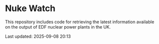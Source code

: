 # Nuke Watch

This repository includes code for retrieving the latest information available on the output of EDF nuclear power plants in the UK.

Last updated: 2025-09-08 20:13